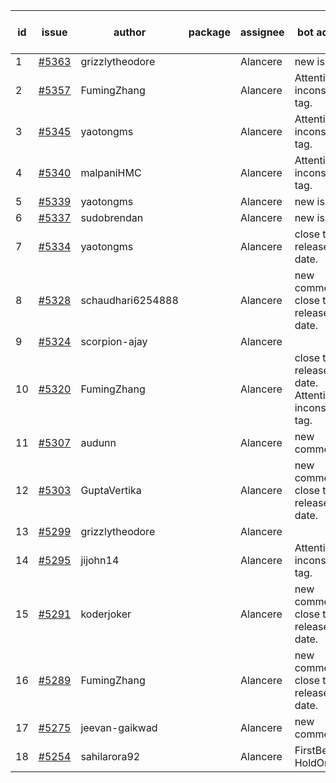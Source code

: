 | id | issue | author | package | assignee | bot advice | created date of issue | target release date | date from target |
| ------ | ------ | ------ | ------ | ------ | ------ | ------ | ------ | :-----: |
| 1 | [#5363](https://github.com/Azure/sdk-release-request/issues/5363) | grizzlytheodore |  | Alancere | new issue. | 07-18 | 08-23 |  |
| 2 | [#5357](https://github.com/Azure/sdk-release-request/issues/5357) | FumingZhang |  | Alancere | Attention to inconsistent tag. | 07-18 | 08-22 |  |
| 3 | [#5345](https://github.com/Azure/sdk-release-request/issues/5345) | yaotongms |  | Alancere | Attention to inconsistent tag. | 07-18 | 08-23 |  |
| 4 | [#5340](https://github.com/Azure/sdk-release-request/issues/5340) | malpaniHMC |  | Alancere | Attention to inconsistent tag. | 07-18 | 08-23 |  |
| 5 | [#5339](https://github.com/Azure/sdk-release-request/issues/5339) | yaotongms |  | Alancere | new issue. | 07-18 | 08-23 |  |
| 6 | [#5337](https://github.com/Azure/sdk-release-request/issues/5337) | sudobrendan |  | Alancere | new issue. | 07-18 | 07-26 |  |
| 7 | [#5334](https://github.com/Azure/sdk-release-request/issues/5334) | yaotongms |  | Alancere | close to release date. | 07-18 | 07-23 | 0 |
| 8 | [#5328](https://github.com/Azure/sdk-release-request/issues/5328) | schaudhari6254888 |  | Alancere | new comment. close to release date. | 07-10 | 07-24 | 1 |
| 9 | [#5324](https://github.com/Azure/sdk-release-request/issues/5324) | scorpion-ajay |  | Alancere |  | 07-09 | 07-31 |  |
| 10 | [#5320](https://github.com/Azure/sdk-release-request/issues/5320) | FumingZhang |  | Alancere | close to release date. Attention to inconsistent tag. | 07-05 | 07-25 | 2 |
| 11 | [#5307](https://github.com/Azure/sdk-release-request/issues/5307) | audunn |  | Alancere | new comment. | 06-27 | 07-26 |  |
| 12 | [#5303](https://github.com/Azure/sdk-release-request/issues/5303) | GuptaVertika |  | Alancere | new comment. close to release date. | 06-27 | 07-25 | 2 |
| 13 | [#5299](https://github.com/Azure/sdk-release-request/issues/5299) | grizzlytheodore |  | Alancere |  | 06-26 | 07-26 |  |
| 14 | [#5295](https://github.com/Azure/sdk-release-request/issues/5295) | jijohn14 |  | Alancere | Attention to inconsistent tag. | 06-25 | 07-26 |  |
| 15 | [#5291](https://github.com/Azure/sdk-release-request/issues/5291) | koderjoker |  | Alancere | new comment. close to release date. | 06-25 | 07-25 | 2 |
| 16 | [#5289](https://github.com/Azure/sdk-release-request/issues/5289) | FumingZhang |  | Alancere | new comment. close to release date. | 06-25 | 07-25 | 2 |
| 17 | [#5275](https://github.com/Azure/sdk-release-request/issues/5275) | jeevan-gaikwad |  | Alancere | new comment. | 06-14 | 07-26 |  |
| 18 | [#5254](https://github.com/Azure/sdk-release-request/issues/5254) | sahilarora92 |  | Alancere | FirstBeta. HoldOn. | 06-05 | 06-21 |  |

